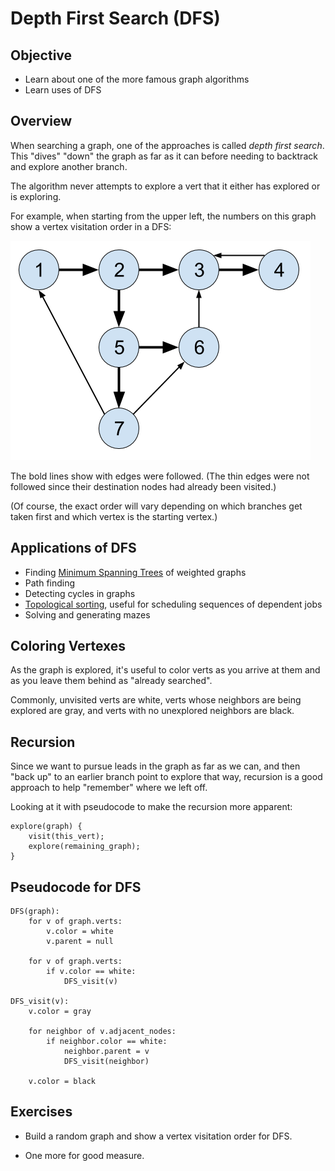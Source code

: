 # Depth First Search (DFS)

## Objective

* Learn about one of the more famous graph algorithms
* Learn uses of DFS

## Overview

When searching a graph, one of the approaches is called _depth first
search_. This "dives" "down" the graph as far as it can before needing
to backtrack and explore another branch.

The algorithm never attempts to explore a vert that it either has
explored or is exploring.

For example, when starting from the upper left, the numbers on this
graph show a vertex visitation order in a DFS:

![DFS visit order](img/dfs-visit-order.png)

The bold lines show with edges were followed. (The thin edges were not
followed since their destination nodes had already been visited.)

(Of course, the exact order will vary depending on which branches get
taken first and which vertex is the starting vertex.)

## Applications of DFS

* Finding [Minimum Spanning Trees](https://en.wikipedia.org/wiki/Minimum_spanning_tree) of weighted graphs
* Path finding
* Detecting cycles in graphs
* [Topological sorting](https://en.wikipedia.org/wiki/Topological_sorting), useful for scheduling sequences of dependent jobs
* Solving and generating mazes

## Coloring Vertexes

As the graph is explored, it's useful to color verts as you arrive at
them and as you leave them behind as "already searched".

Commonly, unvisited verts are white, verts whose neighbors are being
explored are gray, and verts with no unexplored neighbors are black.

## Recursion

Since we want to pursue leads in the graph as far as we can, and then
"back up" to an earlier branch point to explore that way, recursion is a
good approach to help "remember" where we left off.

Looking at it with pseudocode to make the recursion more apparent:

```pseudocode
explore(graph) {
    visit(this_vert);
    explore(remaining_graph);
}
```

## Pseudocode for DFS

```pseudocode
DFS(graph):
    for v of graph.verts:
        v.color = white
        v.parent = null

    for v of graph.verts:
        if v.color == white:
            DFS_visit(v)

DFS_visit(v):
    v.color = gray

    for neighbor of v.adjacent_nodes:
        if neighbor.color == white:
            neighbor.parent = v
            DFS_visit(neighbor)

    v.color = black

```

## Exercises

* Build a random graph and show a vertex visitation order for DFS.

* One more for good measure.
